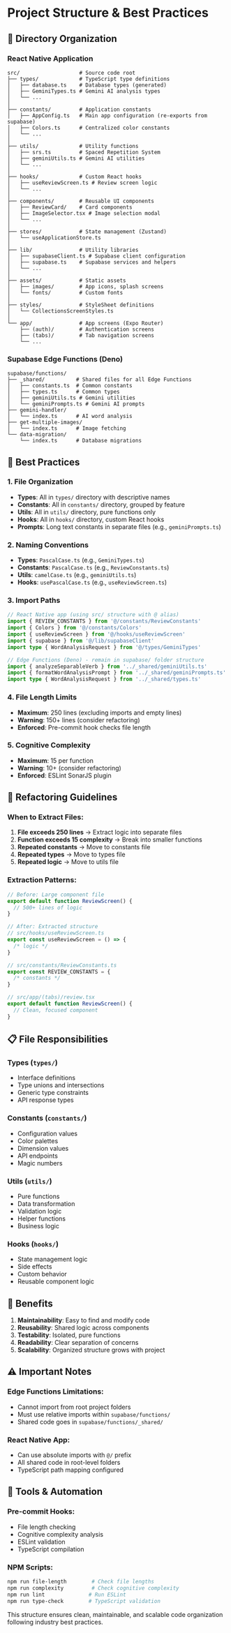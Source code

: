 # Project Structure & Best Practices

## 📁 Directory Organization

### React Native Application

```
src/                   # Source code root
├── types/             # TypeScript type definitions
│   ├── database.ts    # Database types (generated)
│   ├── GeminiTypes.ts # Gemini AI analysis types
│   └── ...
│
├── constants/         # Application constants
│   ├── AppConfig.ts   # Main app configuration (re-exports from supabase)
│   ├── Colors.ts      # Centralized color constants
│   └── ...
│
├── utils/             # Utility functions
│   ├── srs.ts         # Spaced Repetition System
│   ├── geminiUtils.ts # Gemini AI utilities
│   └── ...
│
├── hooks/             # Custom React hooks
│   ├── useReviewScreen.ts # Review screen logic
│   └── ...
│
├── components/        # Reusable UI components
│   ├── ReviewCard/    # Card components
│   ├── ImageSelector.tsx # Image selection modal
│   └── ...
│
├── stores/            # State management (Zustand)
│   └── useApplicationStore.ts
│
├── lib/               # Utility libraries
│   ├── supabaseClient.ts # Supabase client configuration
│   ├── supabase.ts    # Supabase services and helpers
│   └── ...
│
├── assets/            # Static assets
│   ├── images/        # App icons, splash screens
│   └── fonts/         # Custom fonts
│
├── styles/            # StyleSheet definitions
│   └── CollectionsScreenStyles.ts
│
└── app/               # App screens (Expo Router)
    ├── (auth)/        # Authentication screens
    ├── (tabs)/        # Tab navigation screens
    └── ...
```

### Supabase Edge Functions (Deno)

```
supabase/functions/
├── _shared/          # Shared files for all Edge Functions
│   ├── constants.ts  # Common constants
│   ├── types.ts      # Common types
│   ├── geminiUtils.ts # Gemini utilities
│   └── geminiPrompts.ts # Gemini AI prompts
├── gemini-handler/
│   └── index.ts      # AI word analysis
├── get-multiple-images/
│   └── index.ts      # Image fetching
└── data-migration/
    └── index.ts      # Database migrations
```

## 🎯 Best Practices

### 1. **File Organization**

- **Types**: All in `types/` directory with descriptive names
- **Constants**: All in `constants/` directory, grouped by feature
- **Utils**: All in `utils/` directory, pure functions only
- **Hooks**: All in `hooks/` directory, custom React hooks
- **Prompts**: Long text constants in separate files (e.g., `geminiPrompts.ts`)

### 2. **Naming Conventions**

- **Types**: `PascalCase.ts` (e.g., `GeminiTypes.ts`)
- **Constants**: `PascalCase.ts` (e.g., `ReviewConstants.ts`)
- **Utils**: `camelCase.ts` (e.g., `geminiUtils.ts`)
- **Hooks**: `usePascalCase.ts` (e.g., `useReviewScreen.ts`)

### 3. **Import Paths**

```typescript
// React Native app (using src/ structure with @ alias)
import { REVIEW_CONSTANTS } from '@/constants/ReviewConstants'
import { Colors } from '@/constants/Colors'
import { useReviewScreen } from '@/hooks/useReviewScreen'
import { supabase } from '@/lib/supabaseClient'
import type { WordAnalysisRequest } from '@/types/GeminiTypes'

// Edge Functions (Deno) - remain in supabase/ folder structure
import { analyzeSeparableVerb } from '../_shared/geminiUtils.ts'
import { formatWordAnalysisPrompt } from '../_shared/geminiPrompts.ts'
import type { WordAnalysisRequest } from '../_shared/types.ts'
```

### 4. **File Length Limits**

- **Maximum**: 250 lines (excluding imports and empty lines)
- **Warning**: 150+ lines (consider refactoring)
- **Enforced**: Pre-commit hook checks file length

### 5. **Cognitive Complexity**

- **Maximum**: 15 per function
- **Warning**: 10+ (consider refactoring)
- **Enforced**: ESLint SonarJS plugin

## 🔄 Refactoring Guidelines

### When to Extract Files:

1. **File exceeds 250 lines** → Extract logic into separate files
2. **Function exceeds 15 complexity** → Break into smaller functions
3. **Repeated constants** → Move to constants file
4. **Repeated types** → Move to types file
5. **Repeated logic** → Move to utils file

### Extraction Patterns:

```typescript
// Before: Large component file
export default function ReviewScreen() {
  // 500+ lines of logic
}

// After: Extracted structure
// src/hooks/useReviewScreen.ts
export const useReviewScreen = () => {
  /* logic */
}

// src/constants/ReviewConstants.ts
export const REVIEW_CONSTANTS = {
  /* constants */
}

// src/app/(tabs)/review.tsx
export default function ReviewScreen() {
  // Clean, focused component
}
```

## 📋 File Responsibilities

### Types (`types/`)

- Interface definitions
- Type unions and intersections
- Generic type constraints
- API response types

### Constants (`constants/`)

- Configuration values
- Color palettes
- Dimension values
- API endpoints
- Magic numbers

### Utils (`utils/`)

- Pure functions
- Data transformation
- Validation logic
- Helper functions
- Business logic

### Hooks (`hooks/`)

- State management logic
- Side effects
- Custom behavior
- Reusable component logic

## 🚀 Benefits

1. **Maintainability**: Easy to find and modify code
2. **Reusability**: Shared logic across components
3. **Testability**: Isolated, pure functions
4. **Readability**: Clear separation of concerns
5. **Scalability**: Organized structure grows with project

## ⚠️ Important Notes

### Edge Functions Limitations:

- Cannot import from root project folders
- Must use relative imports within `supabase/functions/`
- Shared code goes in `supabase/functions/_shared/`

### React Native App:

- Can use absolute imports with `@/` prefix
- All shared code in root-level folders
- TypeScript path mapping configured

## 🔧 Tools & Automation

### Pre-commit Hooks:

- File length checking
- Cognitive complexity analysis
- ESLint validation
- TypeScript compilation

### NPM Scripts:

```bash
npm run file-length        # Check file lengths
npm run complexity         # Check cognitive complexity
npm run lint              # Run ESLint
npm run type-check        # TypeScript validation
```

This structure ensures clean, maintainable, and scalable code organization following industry best practices.
